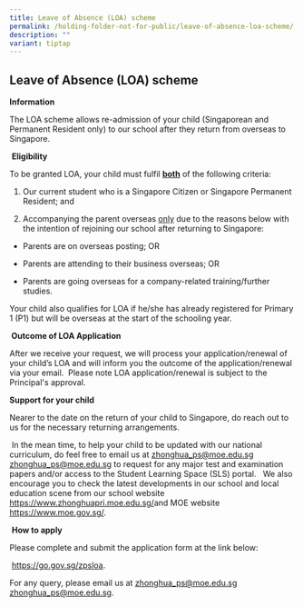 ```yaml
---
title: Leave of Absence (LOA) scheme
permalink: /holding-folder-not-for-public/leave-of-absence-loa-scheme/
description: ""
variant: tiptap
---
```

<h2><strong>Leave of Absence (LOA) scheme</strong></h2>
<p><strong>Information</strong>
</p>
<p>The LOA scheme allows re-admission of your child (Singaporean and Permanent
Resident only) to our school after they return from overseas to Singapore.</p>
<p>&nbsp;<strong>Eligibility</strong>
</p>
<p>To be granted LOA, your child must fulfil <strong><u>both</u></strong> of
the following criteria:</p>
<ol data-tight="true" class="tight">
<li>
<p>Our current student who is a Singapore Citizen or Singapore Permanent
Resident; and</p>
</li>
<li>
<p>Accompanying the parent overseas <u>only</u> due to the reasons below with
the intention of rejoining our school after returning to Singapore:</p>
</li>
</ol>
<ul data-tight="true" class="tight">
<li>
<p>Parents are on overseas posting; OR</p>
</li>
<li>
<p>Parents are attending to their business overseas; OR</p>
</li>
<li>
<p>Parents are going overseas for a company-related training/further studies.</p>
</li>
</ul>
<p>Your child also qualifies for LOA if he/she has already registered for
Primary 1 (P1) but will be overseas at the start of the schooling year.</p>
<p><strong>&nbsp;Outcome of LOA Application</strong>
</p>
<p>After we receive your request, we will process your application/renewal
of your child’s LOA and will inform you the outcome of the application/renewal
via your email.&nbsp; Please note LOA application/renewal is subject to
the Principal's approval.&nbsp;</p>
<p><strong>Support for your child</strong>
</p>
<p>Nearer to the date on the return of your child to Singapore, do reach
out to us for the necessary returning arrangements.&nbsp;</p>
<p>&nbsp;In the mean time, to help your child to be updated with our national
curriculum, do feel free to email us at <a href="zhonghua_ps@moe.edu.sg" rel="noopener noreferrer nofollow" target="_blank">zhonghua_ps@moe.edu.sg</a>  <a href="zhonghua_ps@moe.edu.sg" rel="noopener noreferrer nofollow" target="_blank">zhonghua_ps@moe.edu.sg</a> to
request for any major test and examination papers and/or access to the
Student Learning Space (SLS) portal.&nbsp; &nbsp;We also encourage you
to check the latest developments in our school and local education scene
from our school website <a href="https://www.zhonghuapri.moe.edu.sg/" rel="noopener noreferrer nofollow" target="_blank">https://www.zhonghuapri.moe.edu.sg/</a>and
MOE website <a href="https://www.moe.gov.sg/" rel="noopener noreferrer nofollow" target="_blank">https://www.moe.gov.sg/</a>.</p>
<p>&nbsp;<strong>How to apply</strong>
</p>
<p>Please complete and submit the application form at the link below:</p>
<p>&nbsp;<a href="https://go.gov.sg/zpsloa" rel="noopener noreferrer nofollow" target="_blank">https://go.gov.sg/zpsloa</a>.&nbsp;&nbsp;</p>
<p>For any query, please email us at <a href="zhonghua_ps@moe.edu.sg" rel="noopener noreferrer nofollow" target="_blank">zhonghua_ps@moe.edu.sg</a>  <a href="zhonghua_ps@moe.edu.sg" rel="noopener noreferrer nofollow" target="_blank">zhonghua_ps@moe.edu.sg</a>.&nbsp;</p>